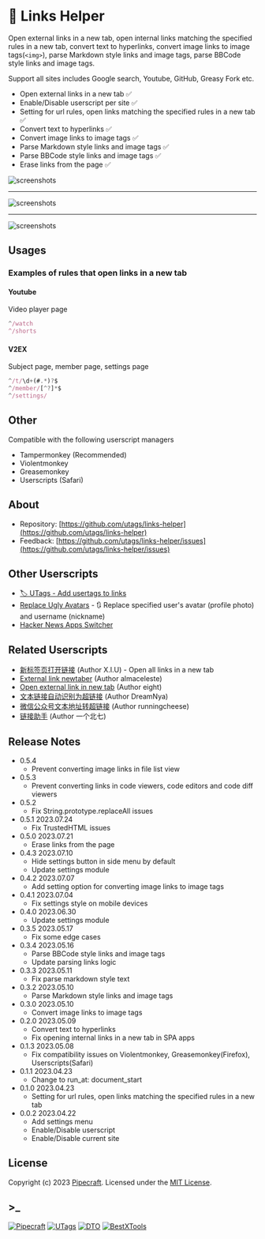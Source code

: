 # 🔗 Links Helper

Open external links in a new tab, open internal links matching the specified rules in a new tab, convert text to hyperlinks, convert image links to image tags(`<img>`), parse Markdown style links and image tags, parse BBCode style links and image tags.

Support all sites includes Google search, Youtube, GitHub, Greasy Fork etc.

- Open external links in a new tab ✅
- Enable/Disable userscript per site ✅
- Setting for url rules, open links matching the specified rules in a new tab ✅
- Convert text to hyperlinks ✅
- Convert image links to image tags ✅
- Parse Markdown style links and image tags ✅
- Parse BBCode style links and image tags ✅
- Erase links from the page ✅

![screenshots](https://greasyfork.s3.us-east-2.amazonaws.com/zbbbksxhu0ntfxbryzp84s3dz88b)

---

![screenshots](https://greasyfork.s3.us-east-2.amazonaws.com/64sziug83grudizqd5n0znt29uk1)

---

![screenshots](https://greasyfork.s3.us-east-2.amazonaws.com/yb39fs31zlrhhjlcc0n39yctn5i6)

## Usages

### Examples of rules that open links in a new tab

#### Youtube

Video player page

```js
^/watch
^/shorts
```

#### V2EX

Subject page, member page, settings page

```js
^/t/\d+(#.*)?$
^/member/[^?]*$
^/settings/
```

## Other

Compatible with the following userscript managers

- Tampermonkey (Recommended)
- Violentmonkey
- Greasemonkey
- Userscripts (Safari)

## About

- Repository: [https://github.com/utags/links-helper](https://github.com/utags/links-helper)
- Feedback: [https://github.com/utags/links-helper/issues](https://github.com/utags/links-helper/issues)

## Other Userscripts

- [🏷️ UTags - Add usertags to links](https://greasyfork.org/scripts/460718-utags-add-usertags-to-links)
- [Replace Ugly Avatars](https://greasyfork.org/scripts/472616-replace-ugly-avatars) - 🔃 Replace specified user's avatar (profile photo) and username (nickname)
- [Hacker News Apps Switcher](https://greasyfork.org/scripts/462865-hacker-news-apps-switcher)

## Related Userscripts

- [新标签页打开链接](https://greasyfork.org/scripts/429714-%E6%96%B0%E6%A0%87%E7%AD%BE%E9%A1%B5%E6%89%93%E5%BC%80%E9%93%BE%E6%8E%A5) (Author X.I.U) - Open all links in a new tab
- [External link newtaber](https://greasyfork.org/scripts/40304-external-link-newtaber) (Author almaceleste)
- [Open external link in new tab](https://greasyfork.org/scripts/9499-open-external-link-in-new-tab) (Author eight)
- [文本链接自动识别为超链接](https://greasyfork.org/scripts/452150-textlink-to-hyperlink) (Author DreamNya)
- [微信公众号文本地址转超链接](https://greasyfork.org/scripts/461343-wechat-text-link-to-hyperlink) (Author runningcheese)
- [链接助手](https://greasyfork.org/scripts/422773-%E9%93%BE%E6%8E%A5%E5%8A%A9%E6%89%8B) (Author 一个北七)

## Release Notes

- 0.5.4
  - Prevent converting image links in file list view
- 0.5.3
  - Prevent converting links in code viewers, code editors and code diff viewers
- 0.5.2
  - Fix String.prototype.replaceAll issues
- 0.5.1 2023.07.24
  - Fix TrustedHTML issues
- 0.5.0 2023.07.21
  - Erase links from the page
- 0.4.3 2023.07.10
  - Hide settings button in side menu by default
  - Update settings module
- 0.4.2 2023.07.07
  - Add setting option for converting image links to image tags
- 0.4.1 2023.07.04
  - Fix settings style on mobile devices
- 0.4.0 2023.06.30
  - Update settings module
- 0.3.5 2023.05.17
  - Fix some edge cases
- 0.3.4 2023.05.16
  - Parse BBCode style links and image tags
  - Update parsing links logic
- 0.3.3 2023.05.11
  - Fix parse markdown style text
- 0.3.2 2023.05.10
  - Parse Markdown style links and image tags
- 0.3.0 2023.05.10
  - Convert image links to image tags
- 0.2.0 2023.05.09
  - Convert text to hyperlinks
  - Fix opening internal links in a new tab in SPA apps
- 0.1.3 2023.05.08
  - Fix compatibility issues on Violentmonkey, Greasemonkey(Firefox), Userscripts(Safari)
- 0.1.1 2023.04.23
  - Change to run_at: document_start
- 0.1.0 2023.04.23
  - Setting for url rules, open links matching the specified rules in a new tab
- 0.0.2 2023.04.22
  - Add settings menu
  - Enable/Disable userscript
  - Enable/Disable current site

## License

Copyright (c) 2023 [Pipecraft](https://www.pipecraft.net). Licensed under the [MIT License](https://github.com/utags/links-helper/blob/main/LICENSE).

## >\_

[![Pipecraft](https://img.shields.io/badge/site-pipecraft-brightgreen)](https://www.pipecraft.net)
[![UTags](https://img.shields.io/badge/site-UTags-brightgreen)](https://utags.pipecraft.net)
[![DTO](https://img.shields.io/badge/site-DTO-brightgreen)](https://dto.pipecraft.net)
[![BestXTools](https://img.shields.io/badge/site-bestxtools-brightgreen)](https://www.bestxtools.com)
